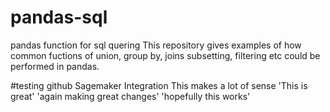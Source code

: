 # pandas-sql
pandas function for sql quering
This repository gives examples of how common fuctions of union, group by, joins 
subsetting, filtering etc could be performed in pandas. 

#testing github Sagemaker Integration
This makes a lot of sense
'This is great'
'again making great changes'
'hopefully this works'